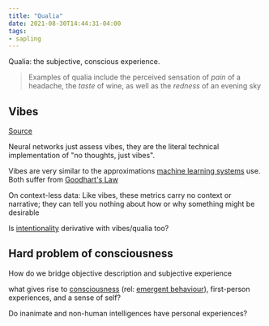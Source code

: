 ```yaml
---
title: "Qualia"
date: 2021-08-30T14:44:31-04:00
tags:
- sapling
---
```


Qualia: the subjective, conscious experience.

> Examples of qualia include the perceived sensation of _pain_ of a headache, the _taste_ of wine, as well as the _redness_ of an evening sky

## Vibes
[Source](https://reallifemag.com/nameless-feeling/)

Neural networks just assess vibes, they are the literal technical implementation of "no thoughts, just vibes".

Vibes are very similar to the approximations [machine learning systems](thoughts/machine%20learning.md) use. Both suffer from [Goodhart's Law](thoughts/Goodhart's%20Law.md)

On context-less data: Like vibes, these metrics carry no context or narrative; they can tell you nothing about how or why something might be desirable

Is [intentionality](thoughts/intentionality.md) derivative with vibes/qualia too?

## Hard problem of consciousness
How do we bridge objective description and subjective experience

what gives rise to [consciousness](thoughts/consciousness.md) (rel: [emergent behaviour](thoughts/emergent%20behaviour.md)), first-person experiences, and a sense of self?

Do inanimate and non-human intelligences have personal experiences?